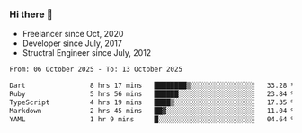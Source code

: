 ### Hi there 👋

- Freelancer since Oct, 2020
- Developer since July, 2017
- Structral Engineer since July, 2012

<!--START_SECTION:waka-->

```txt
From: 06 October 2025 - To: 13 October 2025

Dart                8 hrs 17 mins   ████████▒░░░░░░░░░░░░░░░░   33.28 %
Ruby                5 hrs 56 mins   ██████░░░░░░░░░░░░░░░░░░░   23.84 %
TypeScript          4 hrs 19 mins   ████▒░░░░░░░░░░░░░░░░░░░░   17.35 %
Markdown            2 hrs 45 mins   ██▓░░░░░░░░░░░░░░░░░░░░░░   11.04 %
YAML                1 hr 9 mins     █░░░░░░░░░░░░░░░░░░░░░░░░   04.64 %
```

<!--END_SECTION:waka-->
